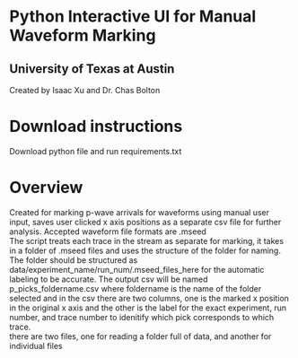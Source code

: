 # Python Interactive UI for Manual Waveform Marking <br>
## University of Texas at Austin
Created by Isaac Xu and Dr. Chas Bolton
# Download instructions
Download python file and run requirements.txt 
# Overview
Created for marking p-wave arrivals for waveforms using manual user input, saves user clicked x axis positions as a separate csv file for further analysis. 
Accepted waveform file formats are .mseed
<br> 
The script treats each trace in the stream as separate for marking, it takes in a folder of .mseed files and uses the structure of the folder for naming. The folder should be structured as 
data/experiment_name/run_num/.mseed_files_here for the automatic labeling to be accurate. The output csv will be named p_picks_foldername.csv where foldername is the name of the folder
selected and in the csv there are two columns, one is the marked x position in the original x axis and the other is the label for the exact experiment, run number, and trace number to 
idenitify which pick corresponds to which trace. 
<br>
there are two files, one for reading a folder full of data, and another for individual files
